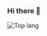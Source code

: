 ### Hi there 👋
![Top lang](https://github-readme-stats.vercel.app/api/top-langs/?username=Jouzep&theme=calm)
